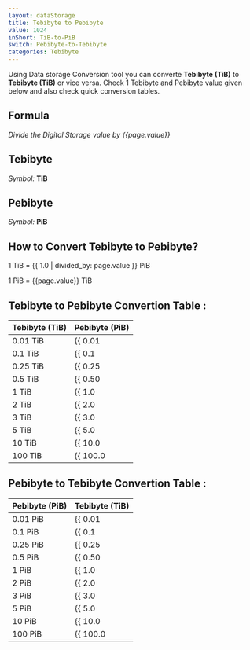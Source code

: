 ```yaml
---
layout: dataStorage
title: Tebibyte to Pebibyte
value: 1024
inShort: TiB-to-PiB
switch: Pebibyte-to-Tebibyte
categories: Tebibyte
---
```


Using Data storage Conversion tool you can converte **Tebibyte (TiB)** to **Tebibyte (TiB)** or vice versa. Check 1 Tebibyte and Pebibyte value given below and also check quick conversion tables.

## Formula
*Divide the Digital Storage value by {{page.value}}*

## Tebibyte
*Symbol:* **TiB**

## Pebibyte
*Symbol:* **PiB**

## How to Convert Tebibyte to Pebibyte?

1 TiB = {{ 1.0 | divided_by: page.value }} PiB

1 PiB = {{page.value}} TiB


## Tebibyte to Pebibyte Convertion Table :

| Tebibyte (TiB) | Pebibyte (PiB) |
| ---- | ---- |
| 0.01 TiB | {{ 0.01 | divided_by: page.value }} PiB |
| 0.1 TiB | {{ 0.1 | divided_by: page.value }} PiB |
| 0.25 TiB | {{ 0.25 | divided_by: page.value }} PiB |
| 0.5 TiB | {{ 0.50 | divided_by: page.value }} PiB |
| 1 TiB | {{ 1.0 | divided_by: page.value }} PiB |
| 2 TiB | {{ 2.0 | divided_by: page.value }} PiB |
| 3 TiB | {{ 3.0 | divided_by: page.value }} PiB |
| 5 TiB | {{ 5.0 | divided_by: page.value }} PiB |
| 10 TiB | {{ 10.0 | divided_by: page.value }} PiB |
| 100 TiB | {{ 100.0 | divided_by: page.value }} PiB |

## Pebibyte to Tebibyte Convertion Table :

| Pebibyte (PiB) | Tebibyte (TiB) |
| ---- | ---- |
| 0.01 PiB | {{ 0.01 | times: page.value }} TiB |
| 0.1 PiB | {{ 0.1 | times: page.value }} TiB |
| 0.25 PiB | {{ 0.25 | times: page.value }} TiB |
| 0.5 PiB | {{ 0.50 | times: page.value }} TiB |
| 1 PiB | {{ 1.0 | times: page.value }} TiB |
| 2 PiB | {{ 2.0 | times: page.value }} TiB |
| 3 PiB | {{ 3.0 | times: page.value }} TiB |
| 5 PiB | {{ 5.0 | times: page.value }} TiB |
| 10 PiB | {{ 10.0 | times: page.value }} TiB |
| 100 PiB | {{ 100.0 | times: page.value }} TiB |


<script>
document.getElementById('selectInput')[17].selected = true
document.getElementById('selectOutput')[21].selected = true
</script>
